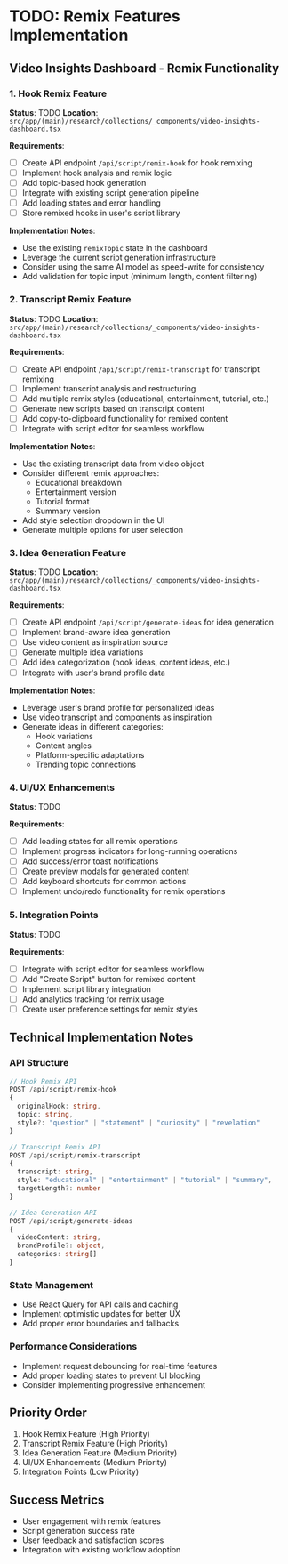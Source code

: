 # TODO: Remix Features Implementation

## Video Insights Dashboard - Remix Functionality

### 1. Hook Remix Feature

**Status**: TODO
**Location**: `src/app/(main)/research/collections/_components/video-insights-dashboard.tsx`

**Requirements**:

- [ ] Create API endpoint `/api/script/remix-hook` for hook remixing
- [ ] Implement hook analysis and remix logic
- [ ] Add topic-based hook generation
- [ ] Integrate with existing script generation pipeline
- [ ] Add loading states and error handling
- [ ] Store remixed hooks in user's script library

**Implementation Notes**:

- Use the existing `remixTopic` state in the dashboard
- Leverage the current script generation infrastructure
- Consider using the same AI model as speed-write for consistency
- Add validation for topic input (minimum length, content filtering)

### 2. Transcript Remix Feature

**Status**: TODO
**Location**: `src/app/(main)/research/collections/_components/video-insights-dashboard.tsx`

**Requirements**:

- [ ] Create API endpoint `/api/script/remix-transcript` for transcript remixing
- [ ] Implement transcript analysis and restructuring
- [ ] Add multiple remix styles (educational, entertainment, tutorial, etc.)
- [ ] Generate new scripts based on transcript content
- [ ] Add copy-to-clipboard functionality for remixed content
- [ ] Integrate with script editor for seamless workflow

**Implementation Notes**:

- Use the existing transcript data from video object
- Consider different remix approaches:
  - Educational breakdown
  - Entertainment version
  - Tutorial format
  - Summary version
- Add style selection dropdown in the UI
- Generate multiple options for user selection

### 3. Idea Generation Feature

**Status**: TODO
**Location**: `src/app/(main)/research/collections/_components/video-insights-dashboard.tsx`

**Requirements**:

- [ ] Create API endpoint `/api/script/generate-ideas` for idea generation
- [ ] Implement brand-aware idea generation
- [ ] Use video content as inspiration source
- [ ] Generate multiple idea variations
- [ ] Add idea categorization (hook ideas, content ideas, etc.)
- [ ] Integrate with user's brand profile data

**Implementation Notes**:

- Leverage user's brand profile for personalized ideas
- Use video transcript and components as inspiration
- Generate ideas in different categories:
  - Hook variations
  - Content angles
  - Platform-specific adaptations
  - Trending topic connections

### 4. UI/UX Enhancements

**Status**: TODO

**Requirements**:

- [ ] Add loading states for all remix operations
- [ ] Implement progress indicators for long-running operations
- [ ] Add success/error toast notifications
- [ ] Create preview modals for generated content
- [ ] Add keyboard shortcuts for common actions
- [ ] Implement undo/redo functionality for remix operations

### 5. Integration Points

**Status**: TODO

**Requirements**:

- [ ] Integrate with script editor for seamless workflow
- [ ] Add "Create Script" button for remixed content
- [ ] Implement script library integration
- [ ] Add analytics tracking for remix usage
- [ ] Create user preference settings for remix styles

## Technical Implementation Notes

### API Structure

```typescript
// Hook Remix API
POST /api/script/remix-hook
{
  originalHook: string,
  topic: string,
  style?: "question" | "statement" | "curiosity" | "revelation"
}

// Transcript Remix API
POST /api/script/remix-transcript
{
  transcript: string,
  style: "educational" | "entertainment" | "tutorial" | "summary",
  targetLength?: number
}

// Idea Generation API
POST /api/script/generate-ideas
{
  videoContent: string,
  brandProfile?: object,
  categories: string[]
}
```

### State Management

- Use React Query for API calls and caching
- Implement optimistic updates for better UX
- Add proper error boundaries and fallbacks

### Performance Considerations

- Implement request debouncing for real-time features
- Add proper loading states to prevent UI blocking
- Consider implementing progressive enhancement

## Priority Order

1. Hook Remix Feature (High Priority)
2. Transcript Remix Feature (High Priority)
3. Idea Generation Feature (Medium Priority)
4. UI/UX Enhancements (Medium Priority)
5. Integration Points (Low Priority)

## Success Metrics

- User engagement with remix features
- Script generation success rate
- User feedback and satisfaction scores
- Integration with existing workflow adoption
